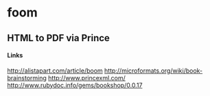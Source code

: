 # foom
## HTML to PDF via Prince



#### Links

http://alistapart.com/article/boom
http://microformats.org/wiki/book-brainstorming
http://www.princexml.com/
http://www.rubydoc.info/gems/bookshop/0.0.17
